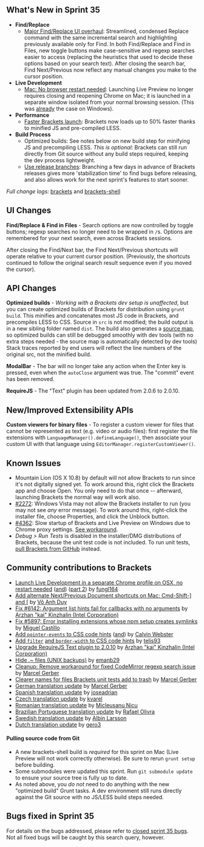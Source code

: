 What's New in Sprint 35
-----------------------
* **Find/Replace**
    * [Major Find/Replace UI overhaul](https://trello.com/c/pQb32zjf/1072-3-find-replace-ui-cleanup): Streamlined, condensed Replace command with the same incremental search and highlighting previously available only for Find. In both Find/Replace and Find in Files, new toggle buttons make case-sensitive and regexp searches easier to access (replacing the heuristics that used to decide these options based on your search text). After closing the search bar, Find Next/Previous now reflect any manual changes you make to the cursor position.
* **Live Development**
    * [Mac: No browser restart needed](https://github.com/brackets-cont/brackets-shell/pull/359): Launching Live Preview no longer requires closing and reopening Chrome on Mac; it is launched in a separate window isolated from your normal browsing session. (This was [already](https://github.com/brackets-cont/brackets/wiki/Release-Notes:-Sprint-25) the case on Windows).
* **Performance**
    * [Faster Brackets launch](https://github.com/brackets-cont/brackets/pull/5776): Brackets now loads up to 50% faster thanks to minified JS and pre-compiled LESS.
* **Build Process**
    * Optimized builds: See notes below on new build step for minifying JS and precompiling LESS. _This is optional_: Brackets can still run directly from Git source without any build steps required, keeping the dev process lightweight.
    * [Use release branches](https://trello.com/c/nOXlN0yd/1069-1-infrastructure-support-for-release-timing): Branching a few days in advance of Brackets releases gives more 'stabilization time' to find bugs before releasing, and also allows work for the next sprint's features to start sooner.

_Full change logs:_ [brackets](https://github.com/brackets-cont/brackets/compare/sprint-34...sprint-35#commits_bucket) and [brackets-shell](https://github.com/brackets-cont/brackets-shell/compare/sprint-34...sprint-35#commits_bucket)


UI Changes
----------
**Find/Replace & Find in Files** - Search options are now controlled by toggle buttons; regexp searches no longer need to be wrapped in `/`s. Options are remembered for your next search, even across Brackets sessions.

After closing the Find/Next bar, the Find Next/Previous shortcuts will operate relative to your current cursor position. (Previously, the shortcuts continued to follow the original search result sequence even if you moved the cursor).

API Changes
-----------
**Optimized builds** - _Working with a Brackets dev setup is unaffected_, but you can create optimized builds of Brackets for distribution using `grunt build`. This minifies and concatenates most JS code in Brackets, and precompiles LESS to CSS. Source in `src` is not modified; the build output is in a new sibling folder named `dist`. The build also generates a [source map](http://www.html5rocks.com/en/tutorials/developertools/sourcemaps/), so optimized builds can still be debugged smoothly with dev tools (with no extra steps needed - the source map is automatically detected by dev tools) Stack traces reported by end users will reflect the line numbers of the original src, not the minified build.

**ModalBar** - The bar will no longer take any action when the Enter key is pressed, even when the `autoClose` argument was true. The "commit" event has been removed.

**RequireJS** - The "Text" plugin has been updated from 2.0.6 to 2.0.10.

New/Improved Extensibility APIs
-------------------------------
**Custom viewers for binary files** - To register a custom viewer for files that cannot be represented as text (e.g. video or audio files): first register the file extensions with `LanguageManager().defineLanguage()`, then associate your custom UI with that language using `EditorManager.registerCustomViewer()`.


Known Issues
------------
* Mountain Lion (OS X 10.8) by default will not allow Brackets to run since it's not digitally signed yet. To work around this, right click the Brackets app and choose Open. You only need to do that once -- afterward, launching Brackets the normal way will work also.
* [#2272](https://github.com/brackets-cont/brackets/issues/2272): Windows Vista may not allow the Brackets installer to run (you may not see _any_ error message). To work around this, right-click the installer file, choose Properties, and click the Unblock button.
* [#4362](https://github.com/brackets-cont/brackets/issues/4362): Slow startup of Brackets and Live Preview on Windows due to Chrome proxy settings. [See workaround](https://support.google.com/chrome/answer/106010?hl=en).
* _Debug > Run Tests_ is disabled in the installer/DMG distributions of Brackets, because the unit test code is not included. To run unit tests, [pull Brackets from GitHub](https://github.com/brackets-cont/brackets/wiki/How-to-Hack-on-Brackets#wiki-getcode) instead.


Community contributions to Brackets
-----------------------------------
* [Launch Live Development in a separate Chrome profile on OSX, no restart needed](https://github.com/brackets-cont/brackets-shell/pull/382) ([and](https://github.com/brackets-cont/brackets/pull/6003)) ([part 2](https://github.com/brackets-cont/brackets-shell/pull/392)) by [fungl164](https://github.com/fungl164)
* [Add alternate Next/Previous Document shortcuts on Mac: Cmd-Shift-\] and \[](https://github.com/brackets-cont/brackets/pull/6111) by [Võ Anh Duy](https://github.com/voanhduy1512)
* [Fix #6142: Argument list hints fail for callbacks with no arguments](https://github.com/brackets-cont/brackets/pull/6143) by [Arzhan "kai" Kinzhalin (Intel Corporation)](https://github.com/busykai)
* [Fix #5897: Error installing extensions whose npm setup creates symlinks](https://github.com/brackets-cont/brackets/pull/5919) by [Miguel Castillo](https://github.com/MiguelCastillo)
* [Add `pointer-events` to CSS code hints](https://github.com/brackets-cont/brackets/pull/6156) ([and](https://github.com/brackets-cont/brackets/pull/6179)) by [Calvin Webster](https://github.com/calweb)
* [Add `filter`](https://github.com/brackets-cont/brackets/pull/6159) [and `border-width` to CSS code hints](https://github.com/brackets-cont/brackets/pull/6147) by [telis93](https://github.com/telis93)
* [Upgrade RequireJS Text plugin to 2.0.10](https://github.com/brackets-cont/brackets/pull/6103) by [Arzhan "kai" Kinzhalin (Intel Corporation)](https://github.com/busykai)
* [Hide *.*~ files (UNIX backups)](https://github.com/brackets-cont/brackets/pull/5992) by [emanb29](https://github.com/emanb29)
* [Cleanup: Remove workaround for fixed CodeMirror regexp search issue](https://github.com/brackets-cont/brackets/pull/5457) by [Marcel Gerber](https://github.com/SAPlayer)
* [Clearer names for files Brackets unit tests add to trash](https://github.com/brackets-cont/brackets/pull/5998) by [Marcel Gerber](https://github.com/SAPlayer)
* [German translation update](https://github.com/brackets-cont/brackets/pull/6226) by [Marcel Gerber](https://github.com/SAPlayer)
* [Spanish translation update](https://github.com/brackets-cont/brackets/pull/6092) by [joseadrian](https://github.com/joseadrian)
* [Czech translation update](https://github.com/brackets-cont/brackets/pull/6025) by [kvarel](https://github.com/kvarel)
* [Romanian translation update](https://github.com/brackets-cont/brackets/pull/6046) by [Micleusanu Nicu](https://github.com/micnic)
* [Brazilian Portuguese translation update](https://github.com/brackets-cont/brackets/pull/5345) by [Rafael Olivra](https://github.com/RafaelOlivra)
* [Swedish translation update](https://github.com/brackets-cont/brackets/pull/6112) by [Albin Larsson](https://github.com/Abbe98)
* [Dutch translation update](https://github.com/brackets-cont/brackets/pull/6081) by [gero3](https://github.com/gero3)


#### Pulling source code from Git
* A new brackets-shell build is _required_ for this sprint on Mac (Live Preview will not work correctly otherwise). Be sure to rerun `grunt setup` before building.
* Some submodules were updated this sprint. Run `git submodule update` to ensure your source tree is fully up to date.
* As noted above, you _do not_ need to do anything with the new "optimized build" Grunt tasks. A dev environment still runs directly against the Git source with no JS/LESS build steps needed.


Bugs fixed in Sprint 35
-----------------------
For details on the bugs addressed, please refer to [closed sprint 35 bugs](https://github.com/brackets-cont/brackets/issues?labels=&milestone=22&state=closed). Not all fixed bugs will be caught by this search query, however.